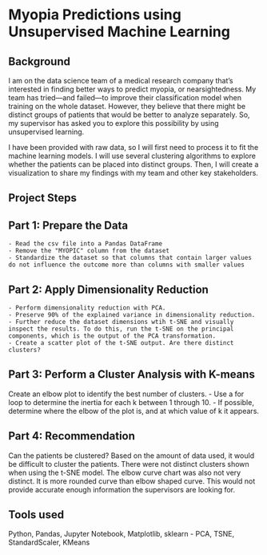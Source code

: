 # Myopia Predictions using Unsupervised Machine Learning

## Background
I am on the data science team of a medical research company that’s interested in finding better ways to predict myopia, or nearsightedness. My team has tried—and failed—to improve their classification model when training on the whole dataset. However, they believe that there might be distinct groups of patients that would be better to analyze separately. So, my supervisor has asked you to explore this possibility by using unsupervised learning.

I have been provided with raw data, so I will first need to process it to fit the machine learning models. I will use several clustering algorithms to explore whether the patients can be placed into distinct groups. Then, I will create a visualization to share my findings with my team and other key stakeholders.

## Project Steps

## Part 1: Prepare the Data
    - Read the csv file into a Pandas DataFrame
    - Remove the "MYOPIC" column from the dataset
    - Standardize the dataset so that columns that contain larger values do not influence the outcome more than columns with smaller values

## Part 2: Apply Dimensionality Reduction
    - Perform dimensionality reduction with PCA.
    - Preserve 90% of the explained variance in dimensionality reduction.
    - Further reduce the dataset dimensions wtih t-SNE and visually inspect the results. To do this, run the t-SNE on the principal components, which is the output of the PCA transformation.
    - Create a scatter plot of the t-SNE output. Are there distinct clusters?

## Part 3: Perform a Cluster Analysis with K-means
Create an elbow plot to identify the best number of clusters.
    - Use a for loop to determine the inertia for each k between 1 through 10.
    - If possible, determine where the elbow of the plot is, and at which value of k it appears.

## Part 4: Recommendation
Can the patients be clustered? Based on the amount of data used, it would be difficult to cluster the patients. There were not distinct clusters shown when using the t-SNE model. The elbow curve chart was also not very distinct. It is more rounded curve than elbow shaped curve. This would not provide accurate enough information the supervisors are looking for.

## Tools used
Python, Pandas, Jupyter Notebook, Matplotlib, sklearn - PCA, TSNE, StandardScaler, KMeans
